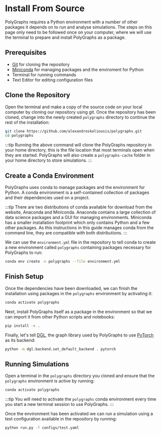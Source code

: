 # Install From Source
PolyGraphs requires a Python environment with a number of other packages it depends on to run and analyse simulations. The steps on this page only need to be followed once on your computer, where we will use the terminal to prepare and install PolyGraphs as a package.

## Prerequisites
- [Git](https://git-scm.com/downloads) for cloning the repository
- [Miniconda](https://docs.conda.io/projects/conda/en/latest/user-guide/install/index.html) for managing packages and the enviroment for Python
- Terminal for running commands
- Text Editor for editing configuration files

## Clone the Repository
Open the terminal and make a copy of the source code on your local computer by cloning our repository using git. Once the repository has been cloned, change into the newly created `polygraphs` directory to continue the rest of the installation:

```bash
git clone https://github.com/alexandroskoliousis/polygraphs.git
cd polygraphs
```

:::tip
Running the above command will clone the PolyGraphs repository in your home directory, this is the file location that most terminals open when they are started. PolyGraphs will also create a `polygraphs-cache` folder in your home directory to store simulations.
:::

## Create a Conda Environment
PolyGraphs uses conda to manage packages and the environment for Python. A conda environment is a self-contained collection of packages and their dependencies used on a project.

:::tip
There are two distributions of conda available for download from the website, Anaconda and Miniconda. Anaconda contains a large collection of data science packages and a GUI for managing environments. Miniconda has a smaller installation footprint which only contains Python and a few other packages. As this instructions in this guide manages conda from the command line, they are compatible with both distributions.
:::

We can use the `environment.yml` file in the repository to tell conda to create a new environment called `polygraphs` containing packages necessary for PolyGraphs to run:

```bash
conda env create -n polygraphs --file environment.yml
```

## Finish Setup
Once the dependencies have been downloaded, we can finish the installation using packages in the `polygraphs` environment by activating it:

```bash
conda activate polygraphs
```

Next, install PolyGraphs itself as a package in the environment so that we can import it from other Python scripts and notebooks:

```bash
pip install -e .
```

Finally, let's tell [DGL](https://www.dgl.ai/), the graph library used by PolyGraphs to use [PyTorch](https://pytorch.org/) as its backend:

```bash
python -m dgl.backend.set_default_backend . pytorch
```

## Running Simulations
Open a terminal in the `polygraphs` directory you cloned and ensure that the `polygraphs` environment is active by running:

```bash
conda activate polygraphs
```

:::tip
You will need to activate the `polygraphs` conda environment every time you start a new terminal session to use PolyGraphs. 
:::

Once the environment has been activated we can run a simulation using a test configuration available in the repository by running:

```bash
python run.py -f configs/test.yaml
```

